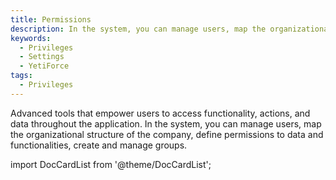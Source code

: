 ```yaml
---
title: Permissions
description: In the system, you can manage users, map the organizational structure of the company, define permissions to data and functionalities, create and manage groups.
keywords:
  - Privileges
  - Settings
  - YetiForce
tags:
  - Privileges
---
```


Advanced tools that empower users to access functionality, actions, and data throughout the application. In the system, you can manage users, map the organizational structure of the company, define permissions to data and functionalities, create and manage groups.

import DocCardList from '@theme/DocCardList';

<DocCardList />
